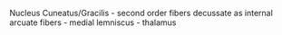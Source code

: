 Nucleus Cuneatus/Gracilis - second order fibers decussate as internal arcuate fibers - medial lemniscus - thalamus